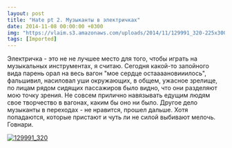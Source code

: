 ```yaml
---
layout: post
title: "Hate pt 2. Музыканты в электричках"
date: 2014-11-08 00:00:00 +0300
img: "https://vlaim.s3.amazonaws.com/uploads/2014/11/129991_320-225x300.jpg"
tags: [Imported]
---
```


Электричка - это не не лучшее место для того, чтобы играть на музыкальных инструментах, я считаю. Сегодня какой-то запойного вида парень орал на весь вагон "мое сердце остаааановииилось", фальшивил, насиловал уши окружающих, в общем, ужасное зрелище, по лицам рядом сидящих пассажиров было видно, что они разделяют мою точку зрения. Не совсем прилично навязывать едущим людям свое творчество в вагонах, каким бы оно ни было.
Другое дело музыканты в переходах - не нравится, прошел дальше. Хотя попадаются, которые пристают и чуть ли не силой выбивают мелочь. Говнари.

[![129991_320](129991_320-225x300.jpg)](https://vlaim.s3.amazonaws.com/uploads/2014/11/129991_320.jpg)